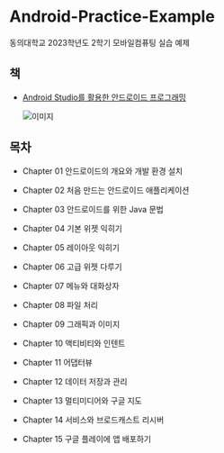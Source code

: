 # Android-Practice-Example

동의대학교 2023학년도 2학기 모바일컴퓨팅 실습 예제

## 책

- [Android Studio를 활용한 안드로이드 프로그래밍](https://product.kyobobook.co.kr/detail/S000001743858)

  ![이미지](https://contents.kyobobook.co.kr/sih/fit-in/458x0/pdt/9791156645849.jpg)

## 목차

- Chapter 01 안드로이드의 개요와 개발 환경 설치

- Chapter 02 처음 만드는 안드로이드 애플리케이션

- Chapter 03 안드로이드를 위한 Java 문법

- Chapter 04 기본 위젯 익히기

- Chapter 05 레이아웃 익히기

- Chapter 06 고급 위젯 다루기

- Chapter 07 메뉴와 대화상자

- Chapter 08 파일 처리

- Chapter 09 그래픽과 이미지

- Chapter 10 액티비티와 인텐트

- Chapter 11 어댑터뷰

- Chapter 12 데이터 저장과 관리

- Chapter 13 멀티미디어와 구글 지도

- Chapter 14 서비스와 브로드캐스트 리시버

- Chapter 15 구글 플레이에 앱 배포하기
